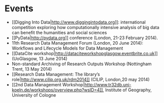 # Events #

 * [[Digging Into Data|http://www.diggingintodata.org]]: international competition exploring how computationally intensive analysis of big data can benefit the humanities and social sciences
 * [[PyData|http://pydata.org]] conference (London, 21-23 February 2014).
 * 11th Research Data Management Forum (London, 20 June 2014): Workflows and Lifecycle Models for Data Management
 * [[DataCite workshop|http://dataciteworkshopglasgow.eventbrite.co.uk]] (UoGlasgow, 13 June 2014)
 * Non-standard Archiving of Research Outputs Workshop (Nottingham Trent, 13 May 2014)
 * [[Research Data Management: The library’s role|http://www.cilip.org.uk/rdm2014]] (CILIP, London,20 may 2014)
 * [[2nd Data Management Workshop|http://www.tr32db.uni-koeln.de/workshops/overview.php?wsID=4]], Institute of Geography, University of Cologne
